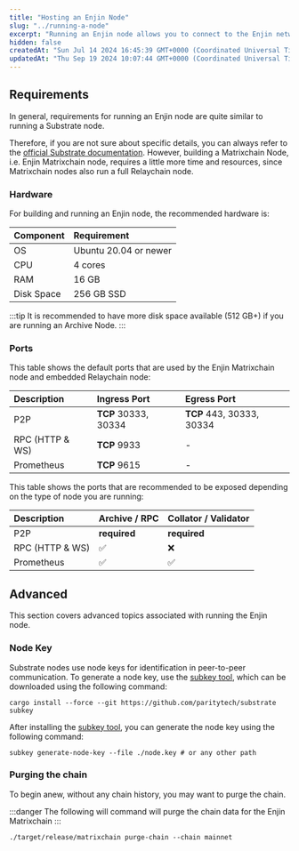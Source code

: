 ```yaml
---
title: "Hosting an Enjin Node"
slug: "../running-a-node"
excerpt: "Running an Enjin node allows you to connect to the Enjin network, expose the RPC endpoint, and author blocks. This guide walks you through the process of running your own node locally and on a remote server."
hidden: false
createdAt: "Sun Jul 14 2024 16:45:39 GMT+0000 (Coordinated Universal Time)"
updatedAt: "Thu Sep 19 2024 10:07:44 GMT+0000 (Coordinated Universal Time)"
---
```

## Requirements

In general, requirements for running an Enjin node are quite similar to running a Substrate node.

Therefore, if you are not sure about specific details, you can always refer to the [official Substrate documentation](https://substrate.dev/docs/en/knowledgebase/getting-started/). However, building a Matrixchain Node, i.e. Enjin Matrixchain node, requires a little more time and resources, since Matrixchain nodes also run a full Relaychain node.

### Hardware

For building and running an Enjin node, the recommended hardware is:

| Component  | Requirement           |
| :--------- | :-------------------- |
| OS         | Ubuntu 20.04 or newer |
| CPU        | 4 cores               |
| RAM        | 16 GB                 |
| Disk Space | 256 GB SSD            |

:::tip
It is recommended to have more disk space available (512 GB+) if you are running an Archive Node.
:::

### Ports

This table shows the default ports that are used by the Enjin Matrixchain node and embedded Relaychain node:

| Description     | Ingress Port         | Egress Port               |
| :-------------- | :------------------- | :------------------------ |
| P2P             | **TCP** 30333, 30334 | **TCP** 443, 30333, 30334 |
| RPC (HTTP & WS) | **TCP** 9933         | -                         |
| Prometheus      | **TCP** 9615         | -                         |

This table shows the ports that are recommended to be exposed depending on the type of node you are running:

| Description     | Archive / RPC | Collator / Validator |
| :-------------- | :------------ | :------------------- |
| P2P             | **required**  | **required**         |
| RPC (HTTP & WS) | ✅             | ❌                    |
| Prometheus      | ✅             | ✅                    |

## Advanced

This section covers advanced topics associated with running the Enjin node.

### Node Key

Substrate nodes use node keys for identification in peer-to-peer communication. To generate a node key, use the [subkey tool](https://docs.substrate.io/reference/command-line-tools/subkey/), which can be downloaded using the following command:

`cargo install --force --git https://github.com/paritytech/substrate subkey`

After installing the [subkey tool](https://docs.substrate.io/reference/command-line-tools/subkey/), you can generate the node key using the following command:

`subkey generate-node-key --file ./node.key # or any other path`

### Purging the chain

To begin anew, without any chain history, you may want to purge the chain.

:::danger
The following will command will purge the chain data for the Enjin Matrixchain
:::

`./target/release/matrixchain purge-chain --chain mainnet`
